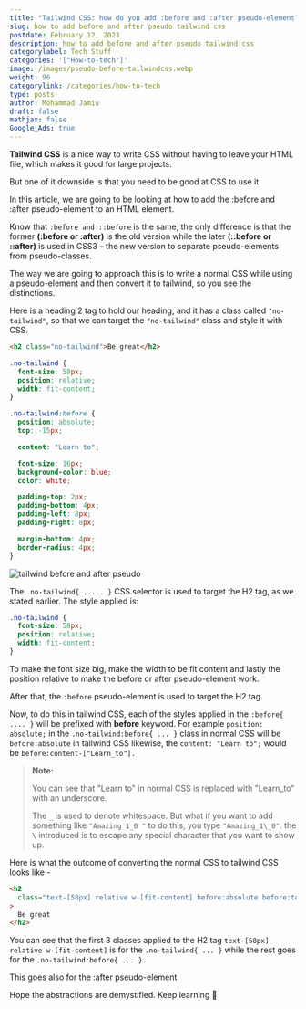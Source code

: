 ```yaml
---
title: "Tailwind CSS: how do you add :before and :after pseudo-element?"
slug: how to add before and after pseudo tailwind css
postdate: February 12, 2023
description: how to add before and after pseudo tailwind css
categorylabel: Tech Stuff
categories: '["How-to-tech"]'
image: /images/pseudo-before-tailwindcss.webp
weight: 96
categorylink: /categories/how-to-tech
type: posts
author: Mohammad Jamiu
draft: false
mathjax: false
Google_Ads: true
---
```

**Tailwind CSS** is a nice way to write CSS without having to leave your HTML file, which makes it good for large projects.

But one of it downside is that you need to be good at CSS to use it.

In this article, we are going to be looking at how to add the :before and :after pseudo-element to an HTML element.

Know that `:before and ::before` is the same, the only difference is that the former **(:before or :after)** is the old version while the later **(::before or ::after)** is used in CSS3 – the new version to separate pseudo-elements from pseudo-classes.

The way we are going to approach this is to write a normal CSS while using a pseudo-element and then convert it to tailwind, so you see the distinctions.

Here is a heading 2 tag to hold our heading, and it has a class called `"no-tailwind"`, so that we can target the `"no-tailwind"` class and style it with CSS.

```html
<h2 class="no-tailwind">Be great</h2>
```

```css
.no-tailwind {
  font-size: 58px;
  position: relative;
  width: fit-content;
}

.no-tailwind:before {
  position: absolute;
  top: -15px;

  content: "Learn to";

  font-size: 16px;
  background-color: blue;
  color: white;

  padding-top: 2px;
  padding-bottom: 4px;
  padding-left: 8px;
  padding-right: 8px;

  margin-bottom: 4px;
  border-radius: 4px;
}
```

![tailwind before and after pseudo](/images/pseudo-before-tailwindcss.webp "tailwind before and after pseudo")

The `.no-tailwind{ ..... }` CSS selector is used to target the H2 tag, as we stated earlier. The style applied is:

```css
.no-tailwind {
  font-size: 58px;
  position: relative;
  width: fit-content;
}
```

To make the font size big, make the width to be fit content and lastly the position relative to make the before or after pseudo-element work.

After that, the `:before` pseudo-element is used to target the H2 tag.

Now, to do this in tailwind CSS, each of the styles applied in the `:before{ .... }` will be prefixed with **before** keyword. For example `position: absolute;` in the `.no-tailwind:before{ ... }` class in normal CSS will be `before:absolute` in tailwind CSS likewise, the `content: "Learn to";` would be `before:content-["Learn_to"].`

> **Note:**
>
> You can see that "Learn to" in normal CSS is replaced with "Learn_to" with an underscore.
>
> The `_` is used to denote whitespace. But what if you want to add something like `"Amazing 1_0 "` to do this, you type `"Amazing_1\_0"`. the `\` introduced is to escape any special character that you want to show up.

Here is what the outcome of converting the normal CSS to tailwind CSS looks like -

```html
<h2
  class="text-[58px] relative w-[fit-content] before:absolute before:top-[-15px] before:content-['Learn_to'] before:text-[16px] before:bg-blue-600 before:text-white before:pt-[2px] before:pb-[4px] before:pl-[8px] before:pr-[8px] before:mb-[4px] before:rounded-[4px]"
>
  Be great
</h2>
```

You can see that the first 3 classes applied to the H2 tag `text-[58px] relative w-[fit-content]` is for the `.no-tailwind{ ... }` while the rest goes for the `.no-tailwind:before{ ... }.`

This goes also for the :after pseudo-element.

Hope the abstractions are demystified. Keep learning :tada: